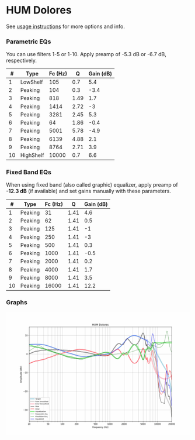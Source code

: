 # HUM Dolores
See [usage instructions](https://github.com/jaakkopasanen/AutoEq#usage) for more options and info.

### Parametric EQs
You can use filters 1-5 or 1-10. Apply preamp of -5.3 dB or -6.7 dB, respectively.

|   # | Type      |   Fc (Hz) |    Q |   Gain (dB) |
|-----|-----------|-----------|------|-------------|
|   1 | LowShelf  |       105 | 0.7  |         5.4 |
|   2 | Peaking   |       104 | 0.3  |        -3.4 |
|   3 | Peaking   |       818 | 1.49 |         1.7 |
|   4 | Peaking   |      1414 | 2.72 |        -3   |
|   5 | Peaking   |      3281 | 2.45 |         5.3 |
|   6 | Peaking   |        64 | 1.86 |        -0.4 |
|   7 | Peaking   |      5001 | 5.78 |        -4.9 |
|   8 | Peaking   |      6139 | 4.88 |         2.1 |
|   9 | Peaking   |      8764 | 2.71 |         3.9 |
|  10 | HighShelf |     10000 | 0.7  |         6.6 |

### Fixed Band EQs
When using fixed band (also called graphic) equalizer, apply preamp of **-12.3 dB** (if available) and set gains manually with these parameters.

|   # | Type    |   Fc (Hz) |    Q |   Gain (dB) |
|-----|---------|-----------|------|-------------|
|   1 | Peaking |        31 | 1.41 |         4.6 |
|   2 | Peaking |        62 | 1.41 |         0.5 |
|   3 | Peaking |       125 | 1.41 |        -1   |
|   4 | Peaking |       250 | 1.41 |        -3   |
|   5 | Peaking |       500 | 1.41 |         0.3 |
|   6 | Peaking |      1000 | 1.41 |        -0.5 |
|   7 | Peaking |      2000 | 1.41 |         0.2 |
|   8 | Peaking |      4000 | 1.41 |         1.7 |
|   9 | Peaking |      8000 | 1.41 |         3.5 |
|  10 | Peaking |     16000 | 1.41 |        12.2 |

### Graphs
![](./HUM%20Dolores.png)
